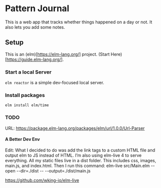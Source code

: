 # Pattern Journal

This is a web app that tracks whether things happened on a day or not.
It also lets you add some notes.

## Setup

This is an (elm)[https://elm-lang.org/] project. (Start Here)[https://guide.elm-lang.org/].

### Start a local Server

`elm reactor` is a simple dev-focused local server.

### Install packages

`elm install elm/time`

### TODO

URL: https://package.elm-lang.org/packages/elm/url/1.0.0/Url-Parser


 
 #### A Better Dev Env

Edit: What I decided to do was add the link tags to a custom HTML file and output elm to JS instead of HTML. I’m also using elm-live 4 to serve everything. All my static files live in a dist folder. This includes css, images, main.js, and index.html. Then I run this command:
elm-live src/Main.elm --open --dir=./dist -- --output=./dist/main.js

https://github.com/wking-io/elm-live
